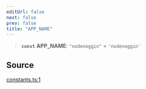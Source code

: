 ```yaml
---
editUrl: false
next: false
prev: false
title: "APP_NAME"
---
```


> **`const`** **APP\_NAME**: `"nodenoggin"` = `'nodenoggin'`

## Source

[constants.ts:1](https://github.com/nodenogg-in/alpha-p2p/blob/d420d334028521cd4d3e88f86962ebfaad1f4292/packages/framework/src/constants.ts#L1)
